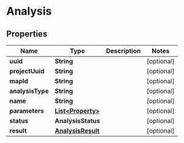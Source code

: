 

# Analysis


## Properties

Name | Type | Description | Notes
------------ | ------------- | ------------- | -------------
**uuid** | **String** |  |  [optional]
**projectUuid** | **String** |  |  [optional]
**mapId** | **String** |  |  [optional]
**analysisType** | **String** |  |  [optional]
**name** | **String** |  |  [optional]
**parameters** | [**List&lt;Property&gt;**](Property.md) |  |  [optional]
**status** | **AnalysisStatus** |  |  [optional]
**result** | [**AnalysisResult**](AnalysisResult.md) |  |  [optional]



